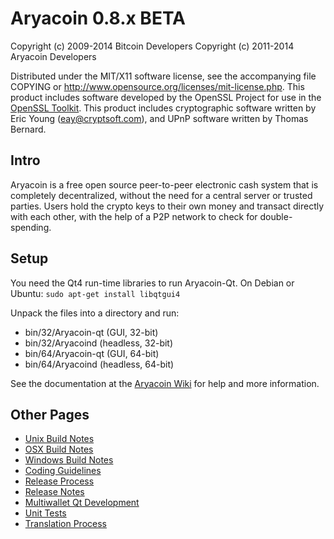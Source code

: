Aryacoin 0.8.x BETA
====================

Copyright (c) 2009-2014 Bitcoin Developers
Copyright (c) 2011-2014 Aryacoin Developers

Distributed under the MIT/X11 software license, see the accompanying
file COPYING or http://www.opensource.org/licenses/mit-license.php.
This product includes software developed by the OpenSSL Project for use in the [OpenSSL Toolkit](http://www.openssl.org/). This product includes
cryptographic software written by Eric Young ([eay@cryptsoft.com](mailto:eay@cryptsoft.com)), and UPnP software written by Thomas Bernard.


Intro
---------------------
Aryacoin is a free open source peer-to-peer electronic cash system that is
completely decentralized, without the need for a central server or trusted
parties.  Users hold the crypto keys to their own money and transact directly
with each other, with the help of a P2P network to check for double-spending.


Setup
---------------------
You need the Qt4 run-time libraries to run Aryacoin-Qt. On Debian or Ubuntu:
	`sudo apt-get install libqtgui4`

Unpack the files into a directory and run:

- bin/32/Aryacoin-qt (GUI, 32-bit)
- bin/32/Aryacoind (headless, 32-bit)
- bin/64/Aryacoin-qt (GUI, 64-bit)
- bin/64/Aryacoind (headless, 64-bit)

See the documentation at the [Aryacoin Wiki](http://Aryacoin.info)
for help and more information.


Other Pages
---------------------
- [Unix Build Notes](build-unix.md)
- [OSX Build Notes](build-osx.md)
- [Windows Build Notes](build-msw.md)
- [Coding Guidelines](coding.md)
- [Release Process](release-process.md)
- [Release Notes](release-notes.md)
- [Multiwallet Qt Development](multiwallet-qt.md)
- [Unit Tests](unit-tests.md)
- [Translation Process](translation_process.md)
